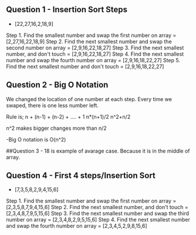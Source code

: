 

## Question 1 - Insertion Sort Steps

- [22,27,16,2,18,9]

Step 1. Find the smallest number and swap the first number on array       = [2,27,16,22,18,9]
Step 2. Find the next smallest number and swap the second number on array = [2,9,16,22,18,27]
Step 3. Find the next smallest number, and don't touch                    = [2,9,16,22,18,27]
Step 4. Find the next smallest number and swap the fourth number on array = [2,9,16,18,22,27]
Step 5. Find the next smallest number and don't touch                     = [2,9,16,18,22,27]

## Question 2 - Big O Notation

We changed the location of one number at each step. Every time we swaped, there is one less number left. 

Rule is;
n + (n-1) + (n-2) + .... + 1
n*(n+1)/2
n^2+n/2

n^2 makes bigger changes more than n/2

-Big O notation is O(n^2)

##Question 3 - 18 is example of avarage case. Because it is in the middle of array.



## Question 4 - First 4 steps/Insertion Sort
- [7,3,5,8,2,9,4,15,6]

Step 1. Find the smallest number and swap the first number on array       = [2,3,5,8,7,9,4,15,6]
Step 2. Find the next smallest number, and don't touch                    = [2,3,4,8,7,9,5,15,6]
Step 3. Find the next smallest number and swap the third number on array  = [2,3,4,8,2,9,5,15,6]
Step 4. Find the next smallest number and swap the fourth number on array = [2,3,4,5,2,9,8,15,6]
